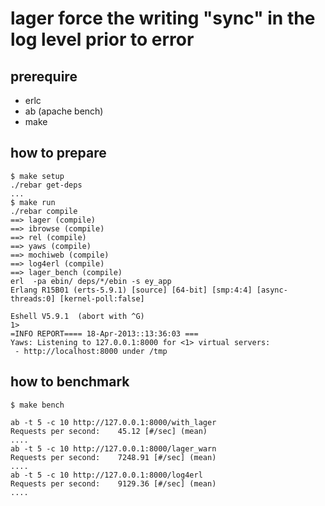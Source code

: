 lager force the writing "sync" in the log level prior to error
=====

prerequire
----
* erlc
* ab (apache bench)
* make

how to prepare
----
    $ make setup
	./rebar get-deps
    ...
    $ make run
    ./rebar compile
    ==> lager (compile)
    ==> ibrowse (compile)
    ==> rel (compile)
    ==> yaws (compile)
    ==> mochiweb (compile)
    ==> log4erl (compile)
    ==> lager_bench (compile)
    erl  -pa ebin/ deps/*/ebin -s ey_app
    Erlang R15B01 (erts-5.9.1) [source] [64-bit] [smp:4:4] [async-threads:0] [kernel-poll:false]

    Eshell V5.9.1  (abort with ^G)
    1> 
    =INFO REPORT==== 18-Apr-2013::13:36:03 ===
    Yaws: Listening to 127.0.0.1:8000 for <1> virtual servers:
     - http://localhost:8000 under /tmp

how to benchmark
----
    $ make bench

    ab -t 5 -c 10 http://127.0.0.1:8000/with_lager
    Requests per second:    45.12 [#/sec] (mean)
    ....
    ab -t 5 -c 10 http://127.0.0.1:8000/lager_warn
    Requests per second:    7248.91 [#/sec] (mean)
    ....
    ab -t 5 -c 10 http://127.0.0.1:8000/log4erl
    Requests per second:    9129.36 [#/sec] (mean)
    ....

